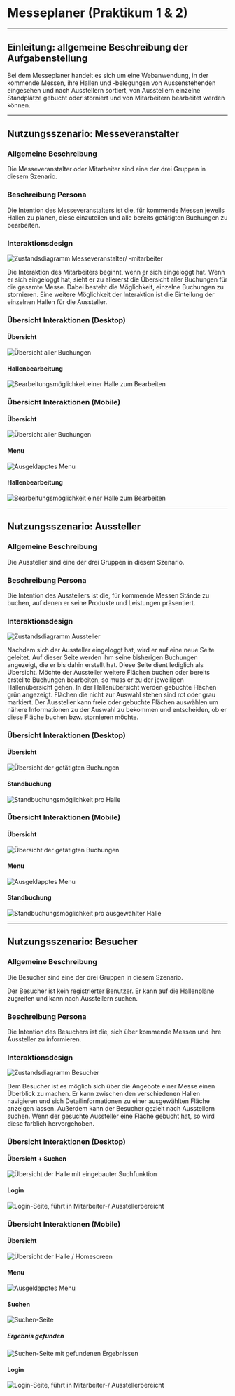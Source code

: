 <link rel="stylesheet" type="text/css" media="all" href="pro.css" />

# Messeplaner (Praktikum 1 & 2)

---

## Einleitung: allgemeine Beschreibung der Aufgabenstellung

Bei dem Messeplaner handelt es sich um eine Webanwendung, in der kommende Messen, ihre Hallen und -belegungen von Aussenstehenden eingesehen und nach Ausstellern sortiert, von Ausstellern einzelne Standplätze gebucht oder storniert und von Mitarbeitern bearbeitet werden können.

---

## Nutzungsszenario: Messeveranstalter

### Allgemeine Beschreibung

Die Messeveranstalter oder Mitarbeiter sind eine der drei Gruppen in diesem Szenario.

### Beschreibung Persona

Die Intention des Messeveranstalters ist die, für kommende Messen jeweils Hallen zu planen, diese einzuteilen und alle bereits getätigten Buchungen zu bearbeiten.

### Interaktionsdesign

![Zustandsdiagramm Messeveranstalter/ -mitarbeiter](Zustandsdiagramme/Desktop/mitarbeiter.png)

Die Interaktion des Mitarbeiters beginnt, wenn er sich eingeloggt hat.
Wenn er sich eingeloggt hat, sieht er zu allererst die Übersicht aller Buchungen für die gesamte Messe.
Dabei besteht die Möglichkeit, einzelne Buchungen zu stornieren.
Eine weitere Möglichkeit der Interaktion ist die Einteilung der einzelnen Hallen für die Aussteller.

### Übersicht Interaktionen (Desktop)

#### Übersicht

![Übersicht aller Buchungen](Wireframes/Desktop/mitarbeiteruebersicht.png)

#### Hallenbearbeitung

![Bearbeitungsmöglichkeit einer Halle zum Bearbeiten](Wireframes/Desktop/mitarbeiter.png)

### Übersicht Interaktionen (Mobile)

#### Übersicht

![Übersicht aller Buchungen](Wireframes/Mobile/Mobile_Homescreen_Mitarbeiter.png)

#### Menu

![Ausgeklapptes Menu](Wireframes/Mobile/Mobile_Menu_Mitarbeiter.png)

#### Hallenbearbeitung

![Bearbeitungsmöglichkeit einer Halle zum Bearbeiten](Wireframes/Mobile/Mobile_Bearbeiten_Mitarbeiter.png)

---

## Nutzungsszenario: Aussteller

### Allgemeine Beschreibung

Die Aussteller sind eine der drei Gruppen in diesem Szenario.

### Beschreibung Persona

Die Intention des Ausstellers ist die, für kommende Messen Stände zu buchen, auf denen er seine Produkte und Leistungen präsentiert.

### Interaktionsdesign

![Zustandsdiagramm Aussteller](Zustandsdiagramme/Desktop/aussteller.png)

Nachdem sich der Aussteller eingeloggt hat, wird er auf eine neue Seite geleitet. Auf dieser Seite werden ihm seine bisherigen Buchungen angezeigt, die er bis dahin erstellt hat. Diese Seite dient lediglich als Übersicht. Möchte der Aussteller weitere Flächen buchen oder bereits erstellte Buchungen bearbeiten, so muss er zu der jeweiligen Hallenübersicht gehen.
In der Hallenübersicht werden gebuchte Flächen grün angezeigt. Flächen die nicht zur Auswahl stehen sind rot oder grau markiert. Der Aussteller kann freie oder gebuchte Flächen auswählen um nähere Informationen zu der Auswahl zu bekommen und entscheiden, ob er diese Fläche buchen bzw. stornieren möchte.

### Übersicht Interaktionen (Desktop)

#### Übersicht

![Übersicht der getätigten Buchungen](Wireframes/Desktop/austelleruebersicht.png)

#### Standbuchung

![Standbuchungsmöglichkeit pro Halle](Wireframes/Desktop/aussteller.png)

### Übersicht Interaktionen (Mobile)

#### Übersicht

![Übersicht der getätigten Buchungen](Wireframes/Mobile/Mobile_Homescreen_Aussteller.png)

#### Menu

![Ausgeklapptes Menu](Wireframes/Mobile/Mobile_Menu_Aussteller.png)

#### Standbuchung

![Standbuchungsmöglichkeit pro ausgewählter Halle](Wireframes/Mobile/Mobile_Buchen_Aussteller.png)

---

## Nutzungsszenario: Besucher

### Allgemeine Beschreibung

Die Besucher sind eine der drei Gruppen in diesem Szenario.

Der Besucher ist kein registrierter Benutzer. Er kann auf die Hallenpläne zugreifen und kann nach Ausstellern suchen.

### Beschreibung Persona

Die Intention des Besuchers ist die, sich über kommende Messen und ihre Aussteller zu informieren.

### Interaktionsdesign

![Zustandsdiagramm Besucher](Zustandsdiagramme/Desktop/besucher.png)

Dem Besucher ist es möglich sich über die Angebote einer Messe einen Überblick zu machen. Er kann zwischen den verschiedenen Hallen navigieren und sich Detailinformationen zu einer ausgewählten Fläche anzeigen lassen. Außerdem kann der Besucher gezielt nach Ausstellern suchen. Wenn der gesuchte Aussteller eine Fläche gebucht hat, so wird diese farblich hervorgehoben.

### Übersicht Interaktionen (Desktop)

#### Übersicht + Suchen

![Übersicht der Halle mit eingebauter Suchfunktion](Wireframes/Desktop/besucher.png)

#### Login

![Login-Seite, führt in Mitarbeiter-/ Ausstellerbereicht](Wireframes/Desktop/login.png)

### Übersicht Interaktionen (Mobile)

#### Übersicht

![Übersicht der Halle / Homescreen](Wireframes/Mobile/Mobile_Homescreen.png)

#### Menu

![Ausgeklapptes Menu](Wireframes/Mobile/Mobile_Menu.png)

#### Suchen

![Suchen-Seite](Wireframes/Mobile/Mobile_Search.png)

##### Ergebnis gefunden

![Suchen-Seite mit gefundenen Ergebnissen](Wireframes/Mobile/Mobile_Search_Found.png)

#### Login

![Login-Seite, führt in Mitarbeiter-/ Ausstellerbereicht](Wireframes/Mobile/Mobile_Login.png)
